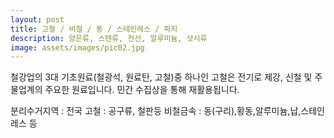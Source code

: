```yaml
---
layout: post
title: 고철 / 비철 / 동 / 스테인레스 / 파지
description: 양은류, 스텐류, 전선, 알루미늄, 샷시류
image: assets/images/pic02.jpg
---
```


철강업의 3대 기초원료(철광석, 원료탄, 고철)중 하나인 고철은 전기로 제강, 신철 및 주물업계의 주요한 원료입니다. 민간 수집상을 통해 재활용됩니다.

분리수거지역 : 전국
고철 : 공구류, 철판등
비철금속 : 동(구리),황동,알루미늄,납,스테인레스 등
